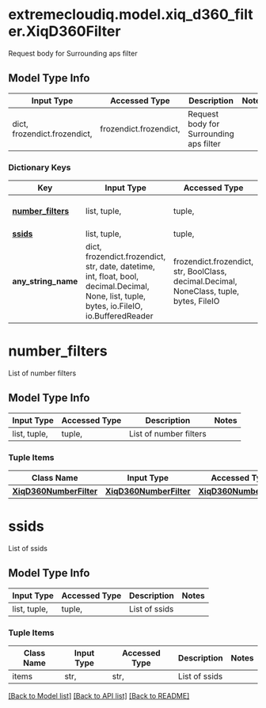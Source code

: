 # extremecloudiq.model.xiq_d360_filter.XiqD360Filter

Request body for Surrounding aps filter

## Model Type Info
Input Type | Accessed Type | Description | Notes
------------ | ------------- | ------------- | -------------
dict, frozendict.frozendict,  | frozendict.frozendict,  | Request body for Surrounding aps filter | 

### Dictionary Keys
Key | Input Type | Accessed Type | Description | Notes
------------ | ------------- | ------------- | ------------- | -------------
**[number_filters](#number_filters)** | list, tuple,  | tuple,  | List of number filters | [optional] 
**[ssids](#ssids)** | list, tuple,  | tuple,  | List of ssids | [optional] 
**any_string_name** | dict, frozendict.frozendict, str, date, datetime, int, float, bool, decimal.Decimal, None, list, tuple, bytes, io.FileIO, io.BufferedReader | frozendict.frozendict, str, BoolClass, decimal.Decimal, NoneClass, tuple, bytes, FileIO | any string name can be used but the value must be the correct type | [optional]

# number_filters

List of number filters

## Model Type Info
Input Type | Accessed Type | Description | Notes
------------ | ------------- | ------------- | -------------
list, tuple,  | tuple,  | List of number filters | 

### Tuple Items
Class Name | Input Type | Accessed Type | Description | Notes
------------- | ------------- | ------------- | ------------- | -------------
[**XiqD360NumberFilter**](XiqD360NumberFilter.md) | [**XiqD360NumberFilter**](XiqD360NumberFilter.md) | [**XiqD360NumberFilter**](XiqD360NumberFilter.md) |  | 

# ssids

List of ssids

## Model Type Info
Input Type | Accessed Type | Description | Notes
------------ | ------------- | ------------- | -------------
list, tuple,  | tuple,  | List of ssids | 

### Tuple Items
Class Name | Input Type | Accessed Type | Description | Notes
------------- | ------------- | ------------- | ------------- | -------------
items | str,  | str,  | List of ssids | 

[[Back to Model list]](../../README.md#documentation-for-models) [[Back to API list]](../../README.md#documentation-for-api-endpoints) [[Back to README]](../../README.md)

